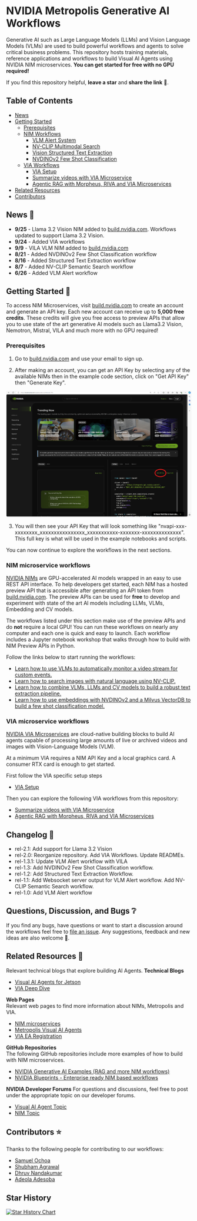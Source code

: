 # NVIDIA Metropolis Generative AI Workflows

Generative AI such as Large Language Models (LLMs) and Vision Language Models (VLMs) are used to build powerful workflows and agents to solve critical business problems. This repository hosts training materials, reference applications and workflows to build Visual AI Agents using NVIDIA NIM microservices. **You can get started for free with no GPU required!**

If you find this repository helpful, **leave a star** and **share the link** 🙂. 

## Table of Contents
- [News](#news-newspaper)
- [Getting Started](#getting-started-rocket) 
  - [Prerequisites](#prerequisites)
  - [NIM Workflows](#nim-microservice-workflows)
    - [VLM Alert System](nim_workflows/vlm_alerts/README.md)
    - [NV-CLIP Multimodal Search](nim_workflows/nvclip_multimodal_search/README.md)
    - [Vision Structured Text Extraction](nim_workflows/vision_text_extraction/README.md)
    - [NVDINOv2 Few Shot Classification](nim_workflows/nvdinov2_few_shot/README.md) 
  - [VIA Workflows](#via-microservice-workflows) 
    - [VIA Setup](via_workflows/README.md)
    - [Summarize videos with VIA Microservice](via_workflows/summarization_examples/)
    - [Agentic RAG with Morpheus, RIVA and VIA Microservices](via_workflows/video_agentic_rag_with_morpheus_riva/)
- [Related Resources](#related-resources) 
- [Contributors](#contributors-star) 


## News :newspaper:
- **9/25** - Llama 3.2 Vision NIM added to [build.nvidia.com](http://build.nvidia.com). Workflows updated to support Llama 3.2 Vision. 
- **9/24** - Added VIA workflows 
- **9/9** - VILA VLM NIM added to [build.nvidia.com](http://build.nvidia.com) 
- **8/21** - Added NVDINOv2 Few Shot Classification workflow
- **8/16** - Added Structured Text Extraction workflow
- **8/7** - Added NV-CLIP Semantic Search workflow
- **6/26** - Added VLM Alert workflow


## Getting Started :rocket:
To access NIM Microservices, visit [build.nvidia.com](https://build.nvidia.com) to create an account and generate an API key. Each new account can receive up to **5,000 free credits**. These credits will give you free access to preview APIs that allow you to use state of the art generative AI models such as Llama3.2 Vision, Nemotron, Mistral, VILA and much more with no GPU required! 

### Prerequisites 
1) Go to [build.nvidia.com](http://build.nvidia.com) and use your email to sign up. 

2) After making an account, you can get an API Key by selecting any of the available NIMs then in the example code section, click on "Get API Key" then "Generate Key". 

<div align="center">
  <img src="readme_assets/generate_api_key.png" width="700">
</div>

3) You will then see your API Key that will look something like "nvapi-xxx-xxxxxxxx_xxxxxxxxxxxxxxxx_xxxxxxxxxxx-xxxxxxx-xxxxxxxxxxxxxx". This full key is what will be used in the example notebooks and scripts. 

You can now continue to explore the workflows in the next sections. 

### NIM microservice workflows 

[NVIDIA NIMs](https://developer.nvidia.com/nim) are GPU-accelerated AI models wrapped in an easy to use REST API interface. To help developers get started, each NIM has a hosted preview API that is accessible after generating an API token from [build.nvidia.com](https://build.nvidia.com). The preview APIs can be used for **free** to develop and experiment with state of the art AI models including LLMs, VLMs, Embedding and CV models. 

The workflows listed under this section make use of the preview APIs and do **not** require a local GPU! You can run these workflows on nearly any computer and each one is quick and easy to launch. Each workflow includes a Jupyter notebook workshop that walks through how to build with NIM Preview APIs in Python. 

Follow the links below to start running the workflows: 

- [Learn how to use VLMs to automatically monitor a video stream for custom events.](nim_workflows/vlm_alerts/README.md)
- [Learn how to search images with natural language using NV-CLIP.](nim_workflows/nvclip_multimodal_search/README.md)
- [Learn how to combine VLMs, LLMs and CV models to build a robust text extraction pipeline.](nim_workflows/vision_text_extraction/README.md)
- [Learn how to use embeddings with NVDINOv2 and a Milvus VectorDB to build a few shot classification model.](nim_workflows/nvdinov2_few_shot/README.md)


### VIA microservice workflows 

[NVIDIA VIA Microservices](https://developer.nvidia.com/visual-insight-agent-early-access) are cloud-native building blocks to build AI agents capable of processing large amounts of live or archived videos and images with Vision-Language Models (VLM).

At a minimum VIA requires a NIM API Key and a local graphics card. A consumer RTX card is enough to get started.

First follow the VIA specific setup steps
- [VIA Setup](via_workflows/README.md)

Then you can explore the following VIA workflows from this repository: 
- [Summarize videos with VIA Microservice](via_workflows/summarization_examples/)
- [Agentic RAG with Morpheus, RIVA and VIA Microservices](via_workflows/video_agentic_rag_with_morpheus_riva/)

## Changelog :memo:
- rel-2.1: Add support for Llama 3.2 Vision 
- rel-2.0: Reorganize repository. Add VIA Workflows. Update READMEs.
- rel-1.3.1: Update VLM Alert workflow with VILA 
- rel-1.3: Add NVDINOv2 Few Shot Classification workflow.
- rel-1.2: Add Structured Text Extraction Workflow.
- rel-1.1: Add Websocket server output for VLM Alert workflow. Add NV-CLIP Semantic Search workflow.
- rel-1.0: Add VLM Alert workflow 

## Questions, Discussion, and Bugs :grey_question:
If you find any bugs, have questions or want to start a discussion around the workflows feel free to [file an issue](https://github.com/NVIDIA/metropolis-nim-workflows/issues). Any suggestions, feedback and new ideas are also welcome 🙂. 

## Related Resources :link:
Relevant technical blogs that explore building AI Agents. 
**Technical Blogs**      
- [Visual AI Agents for Jetson](https://developer.nvidia.com/blog/develop-generative-ai-powered-visual-ai-agents-for-the-edge/)  
- [VIA Deep Dive](https://developer.nvidia.com/blog/build-vlm-powered-visual-ai-agents-using-nvidia-nim-and-nvidia-via-microservices/)  

**Web Pages**    
Relevant web pages to find more information about NIMs, Metropolis and VIA. 
- [NIM microservices](https://build.nvidia.com)   
- [Metropolis Visual AI Agents](https://www.nvidia.com/en-us/use-cases/visual-ai-agents/)  
- [VIA EA Registration](https://developer.nvidia.com/visual-insight-agent-early-access)  

**GitHub Repositories**     
The following GitHub repositories include more examples of how to build with NIM microservices. 
- [NVIDIA Generative AI Examples (RAG and more NIM workflows)](https://github.com/NVIDIA/GenerativeAIExamples)  
- [NVIDIA Blueprints - Enterprise ready NIM based workflows](https://github.com/NVIDIA-NIM-Agent-Blueprints) 

**NVIDIA Developer Forums**
For questions and discussions, feel free to post under the appropriate topic on our developer forums. 
- [Visual AI Agent Topic](https://forums.developer.nvidia.com/c/accelerated-computing/intelligent-video-analytics/visual-ai-agent/680)  
- [NIM Topic](https://forums.developer.nvidia.com/c/ai-data-science/nvidia-nim/678)  

## Contributors :star:
Thanks to the following people for contributing to our workflows:
- [Samuel Ochoa](https://github.com/ssmmoo1)
- [Shubham Agrawal](https://github.com/shubham050300)
- [Dhruv Nandakumar](https://github.com/dnandakumar-nv)
- [Adeola Adesoba](https://github.com/Adeola-Adesoba)


## Star History

[![Star History Chart](https://api.star-history.com/svg?repos=NVIDIA/metropolis-nim-workflows&type=Date)](https://star-history.com/#NVIDIA/metropolis-nim-workflows&Date)
